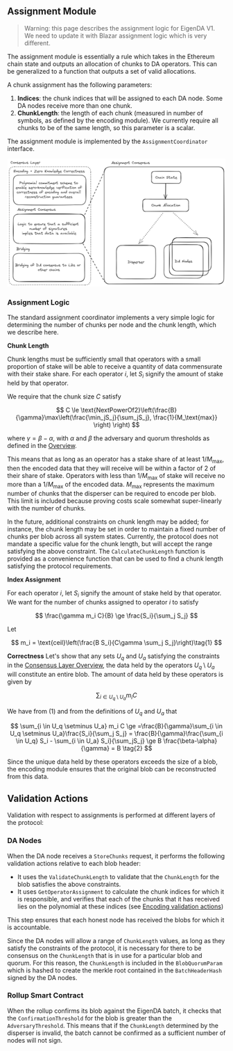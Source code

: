 ## Assignment Module

> Warning: this page describes the assignment logic for EigenDA V1. We need to update it with Blazar assignment logic which is very different.

The assignment module is essentially a rule which takes in the Ethereum chain state and outputs an allocation of chunks to DA operators. This can be generalized to a function that outputs a set of valid allocations.

A chunk assignment has the following parameters: 
1) **Indices**: the chunk indices that will be assigned to each DA node. Some DA nodes receive more than one chunk.
2) **ChunkLength**: the length of each chunk (measured in number of symbols, as defined by the encoding module). We currently require all chunks to be of the same length, so this parameter is a scalar. 

The assignment module is implemented by the `AssignmentCoordinator` interface. 

![image](../../assets/assignment-module.png)

### Assignment Logic

The standard assignment coordinator implements a very simple logic for determining the number of chunks per node and the chunk length, which we describe here.

**Chunk Length**

Chunk lengths must be sufficiently small that operators with a small proportion of stake will be able to receive a quantity of data commensurate with their stake share. For each operator $i$, let $S_i$ signify the amount of stake held by that operator. 

We require that the chunk size $C$ satisfy

$$
C \le \text{NextPowerOf2}\left(\frac{B}{\gamma}\max\left(\frac{\min_jS_j}{\sum_jS_j}, \frac{1}{M_\text{max}} \right) \right)
$$


where $\gamma = \beta-\alpha$, with $\alpha$ and $\beta$ the adversary and quorum thresholds as defined in the [Overview](../overview.md).

This means that as long as an operator has a stake share of at least $1/M_\text{max}$, then the encoded data that they will receive will be within a factor of 2 of their share of stake. Operators with less than $1/M_\text{max}$ of stake will receive no more than a $1/M_\text{max}$ of the encoded data. $M_\text{max}$ represents the maximum number of chunks that the disperser can be required to encode per blob. This limit is included because proving costs scale somewhat super-linearly with the number of chunks. 

In the future, additional constraints on chunk length may be added; for instance, the chunk length may be set in order to maintain a fixed number of chunks per blob across all system states. Currently, the protocol does not mandate a specific value for the chunk length, but will accept the range satisfying the above constraint. The `CalculateChunkLength` function is provided as a convenience function that can be used to find a chunk length satisfying the protocol requirements. 

**Index Assignment**

For each operator $i$, let $S_i$ signify the amount of stake held by that operator. We want for the number of chunks assigned to operator $i$ to satisfy

$$
\frac{\gamma m_i C}{B} \ge \frac{S_i}{\sum_j S_j}
$$

Let

$$
m_i = \text{ceil}\left(\frac{B S_i}{C\gamma \sum_j S_j}\right)\tag{1}
$$

**Correctness**
Let's show that any sets $U_q$ and $U_a$ satisfying the constraints in the [Consensus Layer Overview](../overview.md#consensus-layer), the data held by the operators $U_q \setminus U_a$ will constitute an entire blob. The amount of data held by these operators is given by

$$
\sum_{i \in U_q \setminus U_a} m_i C
$$

We have from (1) and from the definitions of $U_q$ and $U_a$ that

$$
\sum_{i \in U_q \setminus U_a} m_i C \ge  =\frac{B}{\gamma}\sum_{i \in U_q \setminus U_a}\frac{S_i}{\sum_j S_j} = \frac{B}{\gamma}\frac{\sum_{i \in U_q} S_i - \sum_{i \in U_a} S_i}{\sum_jS_j} \ge B \frac{\beta-\alpha}{\gamma} = B  \tag{2}
$$

Since the unique data held by these operators exceeds the size of a blob, the encoding module ensures that the original blob can be reconstructed from this data. 


## Validation Actions

Validation with respect to assignments is performed at different layers of the protocol:

### DA Nodes

When the DA node receives a `StoreChunks` request, it performs the following validation actions relative to each blob header:
- It uses the `ValidateChunkLength` to validate that the `ChunkLength` for the blob satisfies the above constraints. 
- It uses `GetOperatorAssignment` to calculate the chunk indices for which it is responsible, and verifies that each of the chunks that it has received lies on the polynomial at these indices (see [Encoding validation actions](./encoding.md#validation-actions))

This step ensures that each honest node has received the blobs for which it is accountable.

Since the DA nodes will allow a range of `ChunkLength` values, as long as they satisfy the constraints of the protocol, it is necessary for there to be consensus on the `ChunkLength` that is in use for a particular blob and quorum. For this reason, the `ChunkLength` is included in the `BlobQuorumParam` which is hashed to create the merkle root contained in the `BatchHeaderHash` signed by the DA nodes. 

### Rollup Smart Contract

When the rollup confirms its blob against the EigenDA batch, it checks that the `ConfirmationThreshold` for the blob is greater than the `AdversaryThreshold`. This means that if the `ChunkLength` determined by the disperser is invalid, the batch cannot be confirmed as a sufficient number of nodes will not sign.
